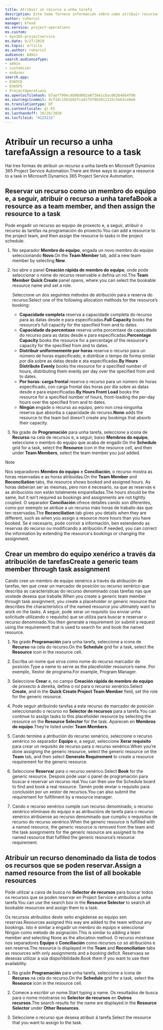 ```yaml
---
title: Atribuír un recurso a unha tarefa
description: Este tema fornece información sobre como atribuír recursos a tarefas.
author: ruhercul
manager: kfend
ms.service: project-operations
ms.custom:
- dyn365-projectservice
ms.date: 9/27/2019
ms.topic: article
ms.author: ruhercul
audience: Admin
search.audienceType:
- admin
- customizer
- enduser
search.app:
- D365CE
- D365PS
- ProjectOperations
ms.openlocfilehash: b7aef799ec4b90d602a6f3641cbac06264664f00
ms.sourcegitcommit: 4cf1dc1561b92fca4175f0b3813133c5e63ce8e6
ms.translationtype: HT
ms.contentlocale: gl-ES
ms.lasthandoff: 10/28/2020
ms.locfileid: "4125131"
---
```

# <a name="assign-a-resource-to-a-task"></a><span data-ttu-id="f9f23-103">Atribuír un recurso a unha tarefa</span><span class="sxs-lookup"><span data-stu-id="f9f23-103">Assign a resource to a task</span></span>

<span data-ttu-id="f9f23-104">Hai tres formas de atribuír un recurso a unha tarefa en Microsoft Dynamics 365 Project Service Automation.</span><span class="sxs-lookup"><span data-stu-id="f9f23-104">There are three ways to assign a resource to a task in Microsoft Dynamics 365 Project Service Automation.</span></span>

## <a name="book-a-resource-as-a-team-member-and-then-assign-the-resource-to-a-task"></a><span data-ttu-id="f9f23-105">Reservar un recurso como un membro do equipo e, a seguir, atribuír o recurso a unha tarefa</span><span class="sxs-lookup"><span data-stu-id="f9f23-105">Book a resource as a team member, and then assign the resource to a task</span></span>

<span data-ttu-id="f9f23-106">Pode engadir un recurso ao equipo de proxecto e, a seguir, atribuír o recurso ás tarefas na programación do proxecto.</span><span class="sxs-lookup"><span data-stu-id="f9f23-106">You can add a resource to the project team, and then assign the resource to tasks in the project schedule.</span></span>

1. <span data-ttu-id="f9f23-107">No separador **Membro do equipo**, engada un novo membro do equipo seleccionando **Novo**.</span><span class="sxs-lookup"><span data-stu-id="f9f23-107">On the **Team Member** tab, add a new team member by selecting **New**.</span></span> 

2. <span data-ttu-id="f9f23-108">Iso abre o panel **Creación rápida de membro do equipo**, onde pode seleccionar o nome do recurso reservable e defina un rol.</span><span class="sxs-lookup"><span data-stu-id="f9f23-108">The **Team Member Quick Create** panel opens, where you can select the bookable resource name and set a role.</span></span> 

    <span data-ttu-id="f9f23-109">Seleccione un dos seguintes métodos de atribución para a reserva do recurso:</span><span class="sxs-lookup"><span data-stu-id="f9f23-109">Select one of the following allocation methods for the resource’s booking:</span></span>

    - <span data-ttu-id="f9f23-110">**Capacidade completa** reserva a capacidade completa do recurso para as datas desde e para especificadas.</span><span class="sxs-lookup"><span data-stu-id="f9f23-110">**Full Capacity** books the resource’s full capacity for the specified from and to dates.</span></span>
    - <span data-ttu-id="f9f23-111">**Capacidade da porcentaxe** reserva unha porcentaxe da capacidade do recurso para as datas desde e para especificadas.</span><span class="sxs-lookup"><span data-stu-id="f9f23-111">**Percentage Capacity** books the resource for a percentage of the resource's capacity for the specified from and to dates.</span></span>
    - <span data-ttu-id="f9f23-112">**Distribuír uniformemente por horas** reserva o recurso para un número de horas especificado, e distribúe o tempo de forma similar por día sobre as datas desde e ata especificadas.</span><span class="sxs-lookup"><span data-stu-id="f9f23-112">**By Hours Distribute Evenly** books the resource for a specified number of hours, distributing them evenly per day over the specified from and to dates.</span></span>
    - <span data-ttu-id="f9f23-113">**Por horas: carga frontal** reserva o recurso para un número de horas especificado, con carga frontal das horas por día sobre as datas desde e para especificadas.</span><span class="sxs-lookup"><span data-stu-id="f9f23-113">**By Hours Front Load** books the resource for a specified number of hours, front-loading the per-day hours over the specified from and to dates.</span></span>
    - <span data-ttu-id="f9f23-114">**Ningún** engade o recurso ao equipo, pero non crea ningunha reserva que absorba a capacidade do recurso.</span><span class="sxs-lookup"><span data-stu-id="f9f23-114">**None** adds the resource to the team but doesn’t create any bookings that absorb their capacity.</span></span>

3. <span data-ttu-id="f9f23-115">Na grade de **Programación** para unha tarefa, seleccione a icona de **Recurso** na cela de recursos e, a seguir, baixo **Membros do equipo**, seleccione o membro do equipo que acaba de engadir.</span><span class="sxs-lookup"><span data-stu-id="f9f23-115">On the **Schedule** grid for a task, select the **Resource** icon in the resource cell, and then under **Team Members**, select the team member you just added.</span></span> 

> [!NOTE]
> <span data-ttu-id="f9f23-116">Nos separadores **Membro do equipo** e **Conciliación**, o recurso mostra as horas reservadas e as horas atribuídas.</span><span class="sxs-lookup"><span data-stu-id="f9f23-116">On the **Team Member** and **Reconciliation** tabs, the resource shows booked and assigned hours.</span></span> <span data-ttu-id="f9f23-117">As horas deberían ser as mesmas, pero non é necesario, xa que as reservas e as atribucións non están totalmente emparelladas.</span><span class="sxs-lookup"><span data-stu-id="f9f23-117">The hours should be the same, but it isn't required as bookings and assignments are not tightly coupled.</span></span> <span data-ttu-id="f9f23-118">O separador **Conciliación** ofrece detalles cando son diferentes, como por exemplo se atribúe a un recurso máis horas de traballo das que ten reservadas.</span><span class="sxs-lookup"><span data-stu-id="f9f23-118">The **Reconciliation** tab gives you details when they are different, such as when you assign a resource more hours than you have booked.</span></span> <span data-ttu-id="f9f23-119">Se é necesario, pode corrixir a información, ben estendendo as reservas do recurso ou modificando a atribución.</span><span class="sxs-lookup"><span data-stu-id="f9f23-119">If needed, you can correct the information by extending the resource's bookings or changing the assignment.</span></span>

## <a name="create-a-generic-team-member-through-task-assignment"></a><span data-ttu-id="f9f23-120">Crear un membro do equipo xenérico a través da atribución de tarefas</span><span class="sxs-lookup"><span data-stu-id="f9f23-120">Create a generic team member through task assignment</span></span>

<span data-ttu-id="f9f23-121">Cando cree un membro de equipo xenérico a través da atribución de tarefas, ten que crear un marcador de posición ou recurso xenérico que describa as características do recurso denominado coas tarefas nas que vostede desexa que traballe.</span><span class="sxs-lookup"><span data-stu-id="f9f23-121">When you create a generic team member through task assignment, you create a placeholder or generic resource that describes the characteristics of the named resource you ultimately want to work on the tasks.</span></span> <span data-ttu-id="f9f23-122">A seguir, pode xerar un requisito (ou enviar unha solicitude utilizando o requisito) que se utiliza para buscar e reservar o recurso denominado.</span><span class="sxs-lookup"><span data-stu-id="f9f23-122">You then generate a requirement (or submit a request using the requirement) that is used to search for and book the named resource.</span></span>

1. <span data-ttu-id="f9f23-123">Na grade **Programación** para unha tarefa, seleccione a icona de **Recurso** na cela do recurso.</span><span class="sxs-lookup"><span data-stu-id="f9f23-123">On the **Schedule** grid for a task, select the **Resource** icon in the resource cell.</span></span>

2. <span data-ttu-id="f9f23-124">Escriba un nome que sirva como nome do recurso marcador de posición.</span><span class="sxs-lookup"><span data-stu-id="f9f23-124">Type a name to serve as the placeholder resource’s name.</span></span> <span data-ttu-id="f9f23-125">Por exemplo, Xestor de programa.</span><span class="sxs-lookup"><span data-stu-id="f9f23-125">For example, Program Manager.</span></span>

3. <span data-ttu-id="f9f23-126">Seleccione **Crear** e, no campo **Creación rápida de membro do equipo** de proxecto á dereita, defina o rol para o recurso xenérico.</span><span class="sxs-lookup"><span data-stu-id="f9f23-126">Select **Create**, and in the **Quick Create Project Team Member** field, set the role for the generic resource.</span></span>

4. <span data-ttu-id="f9f23-127">Pode seguir atribuíndo tarefas a este recurso de marcador de posición seleccionando o recurso no **Selector de recursos** para a tarefa.</span><span class="sxs-lookup"><span data-stu-id="f9f23-127">You can continue to assign tasks to this placeholder resource by selecting the resource on the **Resource Selector** for the task.</span></span> <span data-ttu-id="f9f23-128">Aparecen en **Membros do equipo**.</span><span class="sxs-lookup"><span data-stu-id="f9f23-128">They’re listed under **Team Members**.</span></span>

5. <span data-ttu-id="f9f23-129">Cando termine a atribución do recurso xenérico, seleccione o recurso xenérico no separador **Equipo** e, a seguir, seleccione **Xerar requisito** para crear un requisito de recurso para o recurso xenérico.</span><span class="sxs-lookup"><span data-stu-id="f9f23-129">When you’re done assigning the generic resource, select the generic resource on the **Team** tab, and then select **Generate Requirement** to create a resource requirement for the generic resource.</span></span>

6. <span data-ttu-id="f9f23-130">Seleccione **Reservar** para o recurso xenérico.</span><span class="sxs-lookup"><span data-stu-id="f9f23-130">Select **Book** for the generic resource.</span></span> <span data-ttu-id="f9f23-131">Despois pode usar o panel de programación para buscar e reservar un recurso real.</span><span class="sxs-lookup"><span data-stu-id="f9f23-131">You can then use the Schedule board to find and book a real resource.</span></span> <span data-ttu-id="f9f23-132">Tamén pode enviar o requisito para conclusión por un xestor de recursos.</span><span class="sxs-lookup"><span data-stu-id="f9f23-132">You can also submit the requirement for fulfillment by a resource manager.</span></span>

7. <span data-ttu-id="f9f23-133">Cando o recurso xenérico cumple cun recurso denominado, o recurso xenérico elimínase do equipo e as atribucións de tarefa para o recurso xenérico atribúense ao recurso denominado que cumplíu o requisitos de recurso do recurso xenérico.</span><span class="sxs-lookup"><span data-stu-id="f9f23-133">When the generic resource is fulfilled with a named resource, the generic resource is removed from the team and the task assignments for the generic resource are assigned to the named resource that fulfilled the generic resource’s resource requirement.</span></span>

## <a name="assign-a-named-resource-from-the-list-of-all-bookable-resources"></a><span data-ttu-id="f9f23-134">Atribuír un recurso denominado da lista de todos os recursos que se poden reservar.</span><span class="sxs-lookup"><span data-stu-id="f9f23-134">Assign a named resource from the list of all bookable resources</span></span>

<span data-ttu-id="f9f23-135">Pode utilizar a caixa de busca no **Selector de recursos** para buscar todos os recursos que se poden reservar en Project Service e atribuílos a unha tarefa.</span><span class="sxs-lookup"><span data-stu-id="f9f23-135">You can use the search box in the **Resource Selector** to search all bookable resources and assign them to a task.</span></span>

<span data-ttu-id="f9f23-136">Os recursos atribuídos deste xeito engádense ao equipo sen reservas.</span><span class="sxs-lookup"><span data-stu-id="f9f23-136">Resources assigned this way are added to the team without any bookings.</span></span> <span data-ttu-id="f9f23-137">Isto é similar a engadir un membro do equipo e seleccionar Ningún como método de asignación.</span><span class="sxs-lookup"><span data-stu-id="f9f23-137">This is similar to adding a team member and selecting None as the allocation method.</span></span> <span data-ttu-id="f9f23-138">O recurso móstrase nos separadores **Equipo** e **Conciliación** como recursos co só atribucións e sen reserva.</span><span class="sxs-lookup"><span data-stu-id="f9f23-138">The resource is displayed in the **Team** and **Reconciliation** tabs as resources with only assignments and a booking deficit.</span></span> <span data-ttu-id="f9f23-139">Reservaos se desexas utilizar a súa dispoñibilidade.</span><span class="sxs-lookup"><span data-stu-id="f9f23-139">Book them if you want to use their availability.</span></span>

1. <span data-ttu-id="f9f23-140">Na grade **Programación** para unha tarefa, seleccione a icona de **Recurso** na cela do recurso.</span><span class="sxs-lookup"><span data-stu-id="f9f23-140">On the **Schedule** grid for a task, select the **Resource** icon in the resource cell.</span></span>

2. <span data-ttu-id="f9f23-141">Comece a escribir un nome.</span><span class="sxs-lookup"><span data-stu-id="f9f23-141">Start typing a name.</span></span> <span data-ttu-id="f9f23-142">Os resultados de busca para o nome móstranse no **Selector de recursos** en **Outros recursos**.</span><span class="sxs-lookup"><span data-stu-id="f9f23-142">The search results for the name are displayed in the **Resource Selector** under **Other Resources**.</span></span>

3. <span data-ttu-id="f9f23-143">Seleccione o recurso que desexa atribuír á tarefa.</span><span class="sxs-lookup"><span data-stu-id="f9f23-143">Select the resource that you want to assign to the task.</span></span>

